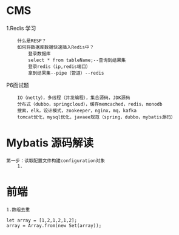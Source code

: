 # CMS
   1.Redis 学习          
        
        什么是RESP？
        如何将数据库数据快速插入Redis中？
            登录数据库
            select * from tableName;--查询到结果集
            登录redis（ip,redis端口）
            拿到结果集--pipe（管道）--redis 
   P6面试题
        
        IO（netty），多线程（并发编程），集合源码，JDK源码
        分布式（dubbo，springcloud），缓存memcached，redis，monodb
        搜索，elk，设计模式，zookeeper，nginx，mq，kafka
        tomcat优化，mysql优化，javaee规范（spring，dubbo，mybatis源码）
        
# Mybatis 源码解读

    第一步：读取配置文件构建configuration对象
        1.
        
# 前端
    
    
    1.数组去重
    
    let array = [1,2,1,2,1,2];
    array = Array.from(new Set(array));